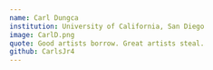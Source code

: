 ```yaml
---
name: Carl Dungca
institution: University of California, San Diego
image: CarlD.png
quote: Good artists borrow. Great artists steal.
github: CarlsJr4
---
```

